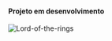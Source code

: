 #### Projeto em desenvolvimento

![Lord-of-the-rings](https://user-images.githubusercontent.com/78483210/156267366-1ed7bad9-0944-4844-9c6b-573ad2f4ac5e.png)
